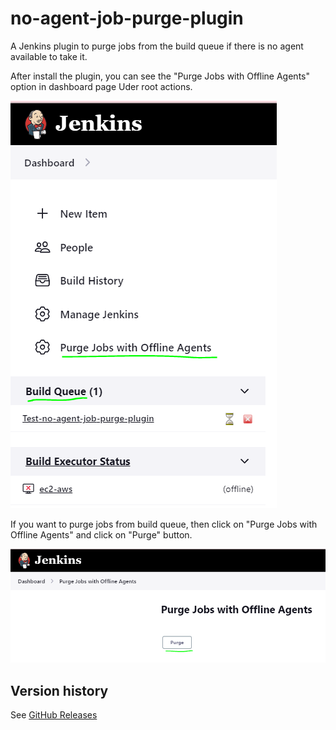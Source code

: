 # no-agent-job-purge-plugin
A Jenkins plugin to purge jobs from the build queue if there is no agent available to take it.  

After install the plugin, you can see the "Purge Jobs with Offline Agents" option in dashboard page Uder root actions.  

![](Images/purgejobs.PNG)

If you want to purge jobs from build queue, then click on "Purge Jobs with Offline Agents" and click on "Purge" button.  

![](Images/purgejobs1.PNG)

## Version history

See [GitHub Releases](https://github.com/jenkinsci/no-agent-job-purge-plugin/releases)